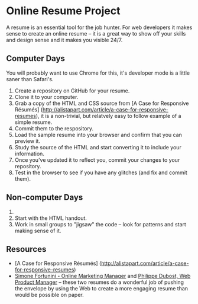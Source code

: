 # Online Resume Project

A resume is an essential tool for the job hunter. For web developers it makes sense
to create an online resume – it is a great way to show off your skills and design
sense and it makes you visible 24/7.

## Computer Days

You will probably want to use Chrome for this, it's developer mode is a little
saner than Safari's.

1. Create a repository on GitHub for your resume.
1. Clone it to your computer.
1. Grab a copy of the HTML and CSS source from [A Case for Responsive Résumés]
(http://alistapart.com/article/a-case-for-responsive-resumes), it is a non-trivial,
but relatvely easy to follow example of a simple resume.
1. Commit them to the respository.
1. Load the sample resume into your browser and confirm that you can preview it.
1. Study the source of the HTML and start converting it to include your information.
1. Once you've updated it to reflect you, commit your changes to your repository.
1. Test in the browser to see if you have any glitches (and fix and commit them).

## Non-computer Days

1.
1. Start with the HTML handout.
1. Work in small groups to "jigsaw" the code – look for patterns and start
making sense of it.

## Resources

* [A Case for Responsive Résumés]
(http://alistapart.com/article/a-case-for-responsive-resumes)
* [Simone Fortunini - Online Marketing Manager](http://www.simonefortunini.it/)
and [Philippe Dubost, Web Product Manager](http://www.phildub.com)
– these two resumes do a wonderful job of pushing the envelope by
using the Web to create a more engaging resume than would be possible on paper.
